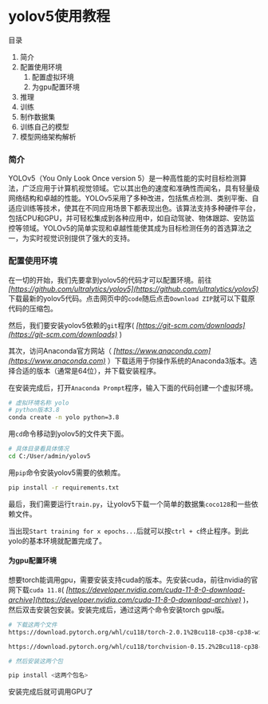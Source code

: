 # yolov5使用教程

目录

1. 简介
2. 配置使用环境
   1. 配置虚拟环境
   2. 为gpu配置环境
3. 推理
4. 训练
5. 制作数据集
6. 训练自己的模型
7. 模型网络架构解析

### 简介

YOLOv5（You Only Look Once version 5）是一种高性能的实时目标检测算法，广泛应用于计算机视觉领域。它以其出色的速度和准确性而闻名，具有轻量级网络结构和卓越的性能。YOLOv5采用了多种改进，包括焦点检测、类别平衡、自适应训练等技术，使其在不同应用场景下都表现出色。该算法支持多种硬件平台，包括CPU和GPU，并可轻松集成到各种应用中，如自动驾驶、物体跟踪、安防监控等领域。YOLOv5的简单实现和卓越性能使其成为目标检测任务的首选算法之一，为实时视觉识别提供了强大的支持。

### 配置使用环境

在一切的开始，我们先要拿到yolov5的代码才可以配置环境。前往 *[https://github.com/ultralytics/yolov5](https://github.com/ultralytics/yolov5)* 下载最新的yolov5代码。点击网页中的`code`随后点击`Download ZIP`就可以下载原代码的压缩包。

然后，我们要安装yolov5依赖的`git`程序( *[https://git-scm.com/downloads](https://git-scm.com/downloads)* )

其次，访问Anaconda官方网站（ *[https://www.anaconda.com](https://www.anaconda.com)* ）下载适用于你操作系统的Anaconda3版本。选择合适的版本（通常是64位），并下载安装程序。

在安装完成后，打开`Anaconda Prompt`程序，输入下面的代码创建一个虚拟环境。

```bash
# 虚拟环境名称 yolo
# python版本3.8
conda create -n yolo python=3.8
```
用`cd`命令移动到yolov5的文件夹下面。

```bash
# 具体目录看具体情况
cd C:/User/admin/yolov5
```

用`pip`命令安装yolov5需要的依赖库。

```bash
pip install -r requirements.txt
```

最后，我们需要运行`train.py`，让yolov5下载一个简单的数据集`coco128`和一些依赖文件。

当出现`Start training for x epochs...`后就可以按`ctrl + c`终止程序。到此yolo的基本环境就配置完成了。

#### 为gpu配置环境

想要torch能调用gpu，需要安装支持cuda的版本。先安装cuda，前往nvidia的官网下载`cuda 11.8`( *[https://developer.nvidia.com/cuda-11-8-0-download-archive](https://developer.nvidia.com/cuda-11-8-0-download-archive)* )，然后双击安装包安装。安装完成后，通过这两个命令安装torch gpu版。

```bash
# 下载这两个文件
https://download.pytorch.org/whl/cu118/torch-2.0.1%2Bcu118-cp38-cp38-win_amd64.whl

https://download.pytorch.org/whl/cu118/torchvision-0.15.2%2Bcu118-cp38-cp38-win_amd64.whl

# 然后安装这两个包

pip install <这两个包名>
```

安装完成后就可调用GPU了